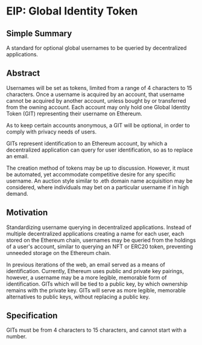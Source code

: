 # EIP: Global Identity Token

## Simple Summary

A standard for optional global usernames to be queried by decentralized applications. 

## Abstract

Usernames will be set as tokens, limited from a range of 4 characters to 15 characters. Once a username is acquired by an account, that username cannot be acquired by another account, unless bought by or transferred from the owning account. Each account may only hold one Global Identity Token (GIT) representing their username on Ethereum. 

As to keep certain accounts anonymous, a GIT will be optional, in order to comply with privacy needs of users. 

GITs represent identification to an Ethereum account, by which a decentralized application can query for user identification, so as to replace an email. 

The creation method of tokens may be up to discussion. However, it must be automated, yet accommodate competitive desire for any specific username. An auction style similar to .eth domain name acquisition may be considered, where individuals may bet on a particular username if in high demand. 

## Motivation 

Standardizing username querying in decentralized applications. Instead of multiple decentralized applications creating a name for each user, each stored on the Ethereum chain, usernames may be queried from the holdings of a user's account, similar to querying an NFT or ERC20 token, preventing unneeded storage on the Ethereum chain. 

In previous iterations of the web, an email served as a means of identification. Currently, Ethereum uses public and private key pairings, however, a username may be a more legible, memorable form of identification. GITs which will be tied to a public key, by which ownership remains with the private key. GITs will serve as more legible, memorable alternatives to public keys, without replacing a public key. 

## Specification

GITs must be from 4 characters to 15 characters, and cannot start with a number.
